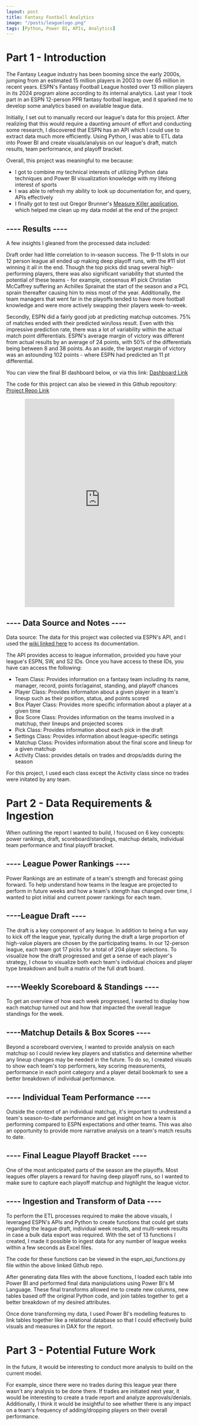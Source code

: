 ```yaml
---
layout: post
title: Fantasy Football Analytics
image: "/posts/leaguelogo.png"
tags: [Python, Power BI, APIs, Analytics]
---
```


# Part 1 - Introduction
The Fantasy League industry has been booming since the early 2000s, jumping from an estimated 15 million players in 2003 to over 65 million in recent years. ESPN's Fantasy Football League hosted over 13 million players in its 2024 program alone according to its internal analytics. Last year I took part in an ESPN 12-person PPR fantasy football league, and it sparked me to develop some analytics based on available league data.

Initially, I set out to manually record our league's data for this project. After realizing that this would require a daunting amount of effort and conducting some research, I discovered that ESPN has an API which I could use to extract data much more efficiently. Using Python, I was able to ETL data into Power BI and create visuals/analysis on our league's draft, match results, team performance, and playoff bracket.

Overall, this project was meaningful to me because:
- I got to combine my technical interests of utilizing Python data techniques and Power BI visualization knowledge with my lifelong interest of sports
- I was able to refresh my ability to look up documentation for, and query, APIs effectively
- I finally got to test out Gregor Brunner's <a href="https://en.brunner.bi/measurekiller">Measure Killer application</a>, which helped me clean up my data model at the end of the project

## ---- Results ----
A few insights I gleaned from the processed data included:

Draft order had little correlation to in-season success. The 9-11 slots in our 12 person league all ended up making deep playoff runs, with the #11 slot winning it all in the end. Though the top picks did snag several high-performing players, there was also significant variability that stunted the potential of these teams - for example, consensus #1 pick Christian McCaffrey suffering an Achilles Sprainat the start of the season and a PCL sprain thereafter causing him to miss most of the year. Additionally, the team managers that went far in the playoffs tended to have more football knowledge and were more actively swapping their players week-to-week.

Secondly, ESPN did a fairly good job at predicting matchup outcomes. 75% of matches ended with their predicted win/loss result. Even with this impressive prediction rate, there was a lot of variability within the actual match point differentials. ESPN's average margin of victory was different from actual results by an average of 24 points, with 50% of the differentials being between 8 and 38 points. As an aside, the largest margin of victory was an astounding 102 points - where ESPN had predicted an 11 pt differential.



You can view the final BI dashboard below, or via this link: <a href="https://app.powerbi.com/view?r=eyJrIjoiZWQ5NDliZjgtNjdjOC00MzU2LThmMDYtNmMwZWYzNmNiNGFmIiwidCI6IjVjOTQ5NmQ0LTgzODgtNDk4Ni1iNjFjLTQ5NTIxODY2NThkYSIsImMiOjF9">Dashboard Link</a>

The code for this project can also be viewed in this Github repository: <a href="https://github.com/akstl1/jonesfantasyfootball">Project Repo Link</a>

<p align="center"><iframe title="Fantasy Football 2024 Report PBIR" width="80%" height="560.25" align="center" src="https://app.powerbi.com/view?r=eyJrIjoiZWQ5NDliZjgtNjdjOC00MzU2LThmMDYtNmMwZWYzNmNiNGFmIiwidCI6IjVjOTQ5NmQ0LTgzODgtNDk4Ni1iNjFjLTQ5NTIxODY2NThkYSIsImMiOjF9" frameborder="0" allowFullScreen="true"></iframe></p>

## ---- Data Source and Notes ----
Data source: The data for this project was collected via ESPN's API, and I used the <a href="https://github.com/cwendt94/espn-api/wiki">wiki linked here</a> to access its documentation.

The API provides access to league information, provided you have your league's ESPN, SW, and S2 IDs. Once you have access to these IDs, you have can access the following:
- Team Class: Provides information on a fantasy team including its name, manager, record, points for/against, standing, and playoff chances
- Player Class: Provides informaiton about a given player in a team's lineup such as their position, status, and points scored
- Box Player Class: Provides more specific information about a player at a given time
- Box Score Class: Provides information on the teams involved in a matchup, their lineups and projected scores
- Pick Class: Provides information about each pick in the draft
- Settings Class: Provides information about league-specific setings
- Matchup Class: Provides information about the final score and lineup for a given matchup
- Activity Class: provides details on trades and drops/adds during the season

For this project, I used each class except the Activity class since no trades were initated by any team.

# Part 2 - Data Requirements & Ingestion

When outlining the report I wanted to build, I focused on 6 key concepts: power rankings, draft, scoreboard/standings, matchup details, individual team performance and final playoff bracket.

## ---- League Power Rankings ----
Power Rankings are an estimate of a team's strength and forecast going forward. To help understand how teams in the league are projected to perform in future weeks and how a team's stength has changed over time, I wanted to plot initial and current power rankings for each team.

## ----League Draft ----
The draft is a key component of any league. In addition to being a fun way to kick off the league year, typically during the draft a large proportion of high-value players are chosen by the participating teams. In our 12-person league, each team got 17 picks for a total of 204 player selections. To visualize how the draft progressed and get a sense of each player's strategy, I chose to visualize both each team's individual choices and player type breakdown and built a matrix of the full draft board.

## ----Weekly Scoreboard & Standings ----
To get an overview of how each week progressed, I wanted to display how each matchup turned out and how that impacted the overall league standings for the week.

## ----Matchup Details & Box Scores ----
Beyond a scoreboard overview, I wanted to provide analysis on each matchup so I could review key players and statistics and determine whether any lineup changes may be needed in the future. To do so, I created visuals to show each team's top performers, key scoring measurements, performance in each point category and a player detail bookmark to see a better breakdown of individual performance.

## ---- Individual Team Performance ----
Outside the context of an individual matchup, it's important to undrestand a team's season-to-date performance and get insight on how a team is performing compared to ESPN expectations and other teams. This was also an opportunity to provide more narrative analysis on a team's match results to date.

## ---- Final League Playoff Bracket ----
One of the most anticipated parts of the season are the playoffs. Most leagues offer players a reward for having deep playoff runs, so I wanted to make sure to capture each playoff matchup and highlight the league victor.

## ---- Ingestion and Transform of Data ----
To perform the ETL processes required to make the above visuals, I leveraged ESPN's APIs and Python to create functions that could get stats regarding the league draft, individual week results, and multi-week results in case a bulk data export was required. With the set of 13 functions I created, I made it possible to ingest data for any number of league weeks within a few seconds as Excel files.

The code for these functions can be viewed in the espn_api_functions.py file within the above linked Github repo.

After generating data files with the above functions, I loaded each table into Power BI and performed final data manipulations using Power BI's M Language. These final transforms allowed me to create new columns, new tables based off the original Python code, and join tables together to get a better breakdown of my desired attributes.

Once done transforming my data, I used Power BI's modelling features to link tables together like a relational database so that I could effectively build visuals and measures in DAX for the report.

# Part 3 - Potential Future Work

In the future, it would be interesting to conduct more analysis to build on the current model.

For example, since there were no trades during this league year there wasn't any analysis to be done there. If trades are initiated next year, it would be interesting to create a trade report and analyze approvals/denials. Additionally, I think it would be insightful to see whether there is any impact on a team's frequency of adding/dropping players on their overall performance.
